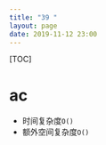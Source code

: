 ```yaml
---
title: "39 "
layout: page
date: 2019-11-12 23:00
---
```


[TOC]

# ac 

* 时间复杂度`O()`
* 额外空间复杂度`O()`

```java

```
